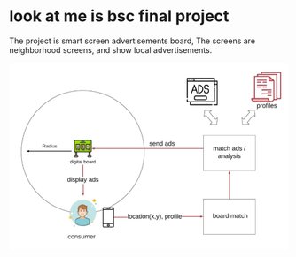 # look at me is bsc final project

The project is smart screen advertisements board,
The screens are neighborhood screens, and show local advertisements.

![GitHub Logo](/lookatme.png)
